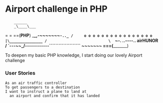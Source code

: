 # Airport challenge in PHP
        ______
        _\____\___
=  = ==(____PHP____)
          \_____\___________________,-~~~~~~~`-.._
          /     o o o o o o o o o o o o o o o o  |\_______________
         /							  \	
	 `~-.__       __..----..__  airHUNOR              	  /
                `---~~\___________/------------````````````````````
          ~~~~~~~  ===(_________)



To deepen my basic PHP knowledge, I start doing our lovely Airport challenge

### User Stories
```
As an air traffic controller
To get passengers to a destination
I want to instruct a plane to land at
  an airport and confirm that it has landed
```
